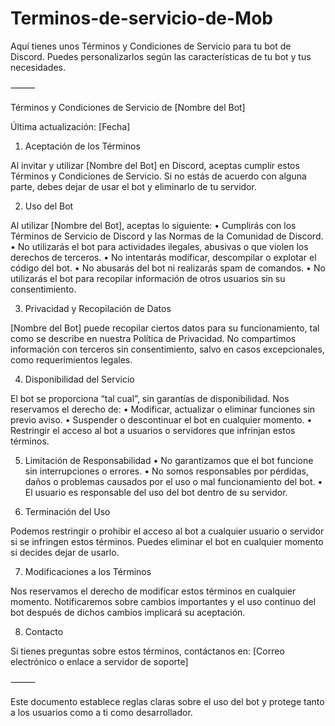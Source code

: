 # Terminos-de-servicio-de-Mob

Aquí tienes unos Términos y Condiciones de Servicio para tu bot de Discord. Puedes personalizarlos según las características de tu bot y tus necesidades.

⸻

Términos y Condiciones de Servicio de [Nombre del Bot]

Última actualización: [Fecha]

1. Aceptación de los Términos

Al invitar y utilizar [Nombre del Bot] en Discord, aceptas cumplir estos Términos y Condiciones de Servicio. Si no estás de acuerdo con alguna parte, debes dejar de usar el bot y eliminarlo de tu servidor.

2. Uso del Bot

Al utilizar [Nombre del Bot], aceptas lo siguiente:
	•	Cumplirás con los Términos de Servicio de Discord y las Normas de la Comunidad de Discord.
	•	No utilizarás el bot para actividades ilegales, abusivas o que violen los derechos de terceros.
	•	No intentarás modificar, descompilar o explotar el código del bot.
	•	No abusarás del bot ni realizarás spam de comandos.
	•	No utilizarás el bot para recopilar información de otros usuarios sin su consentimiento.

3. Privacidad y Recopilación de Datos

[Nombre del Bot] puede recopilar ciertos datos para su funcionamiento, tal como se describe en nuestra Política de Privacidad. No compartimos información con terceros sin consentimiento, salvo en casos excepcionales, como requerimientos legales.

4. Disponibilidad del Servicio

El bot se proporciona “tal cual”, sin garantías de disponibilidad. Nos reservamos el derecho de:
	•	Modificar, actualizar o eliminar funciones sin previo aviso.
	•	Suspender o descontinuar el bot en cualquier momento.
	•	Restringir el acceso al bot a usuarios o servidores que infrinjan estos términos.

5. Limitación de Responsabilidad
	•	No garantizamos que el bot funcione sin interrupciones o errores.
	•	No somos responsables por pérdidas, daños o problemas causados por el uso o mal funcionamiento del bot.
	•	El usuario es responsable del uso del bot dentro de su servidor.

6. Terminación del Uso

Podemos restringir o prohibir el acceso al bot a cualquier usuario o servidor si se infringen estos términos. Puedes eliminar el bot en cualquier momento si decides dejar de usarlo.

7. Modificaciones a los Términos

Nos reservamos el derecho de modificar estos términos en cualquier momento. Notificaremos sobre cambios importantes y el uso continuo del bot después de dichos cambios implicará su aceptación.

8. Contacto

Si tienes preguntas sobre estos términos, contáctanos en:
[Correo electrónico o enlace a servidor de soporte]

⸻

Este documento establece reglas claras sobre el uso del bot y protege tanto a los usuarios como a ti como desarrollador.
